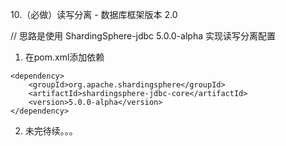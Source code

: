 10.（必做）读写分离 - 数据库框架版本 2.0

// 思路是使用 ShardingSphere-jdbc 5.0.0-alpha 实现读写分离配置

1) 在pom.xml添加依赖
```
<dependency>
    <groupId>org.apache.shardingsphere</groupId>
    <artifactId>shardingsphere-jdbc-core</artifactId>
    <version>5.0.0-alpha</version>
</dependency>
```
2) 未完待续。。。